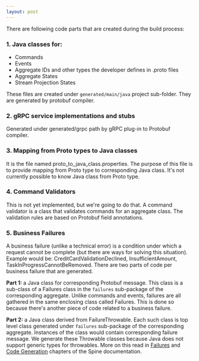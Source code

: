 ```yaml
---
layout: post
---
```

 
There are following code parts that are created during the build process:

### 1. Java classes for:

 * Commands
 * Events
 * Aggregate IDs and other types the developer defines in .proto files
 * Aggregate States
 * Stream Projection States

 These files are created under `generated/main/java` project sub-folder.
 They are generated by protobuf compiler.
 
### 2. gRPC service implementations and stubs
 
 Generated under generated/grpc path by gRPC plug-in to Protobuf compiler.
 
### 3. Mapping from Proto types to Java classes
 It is the file named proto_to_java_class.properties. The purpose of this file is to provide mapping from Proto type to corresponding Java class. It's not currently possible to know Java class from Proto type. 
 
### 4. Command Validators
 This is not yet implemented, but we're going to do that. A command validator is a class that validates commands for an aggregate class. The validation rules are based on Protobuf field annotations.
 
### 5. Business Failures
 A business failure (unlike a technical error) is a condition under which a request cannot be complete (but there are ways for solving this situation). Example would be: CreditCardValidationDeclined, InsufficientAmount, TaskInProgressCannotBeRemoved.
 There are two parts of code per business failure that are generated.
 
 **Part 1:** a Java class for corresponding Protobuf message. This class is a sub-class of a Failures class in the `failures` sub-package of the corresponding aggregate.
Unlike commands and events, failures are all gathered in the same enclosing class called Failures. This is done so because there's another piece of code related to a business failure.
 
 **Part 2:** a Java class derived from FailureThrowable. Each such class is top level class generated under `failures` sub-package of the corresponding aggregate. Instances of the class would contain corresponding failure message.
 We generate these Throwable classes because Java does not support generic types for throwables. More on this read in <a href ="http://docs.spine3.org/biz-model/failures.html" target = "_blank">Failures</a> and <a href ="http://docs.spine3.org/java/code-generation.html" target ="_blank">Code Generation</a> chapters of the Spine documentation.
